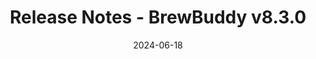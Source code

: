 ---
title: Release Notes - BrewBuddy v8.3.0
summary: Release notes for a fictional company, BrewBuddy - an online platform that offers brewing tips and step-by-step guides to empower coffee enthusiasts to dive into the art of brewing.
date: 2024-06-18

image:
    preview_only: true
---